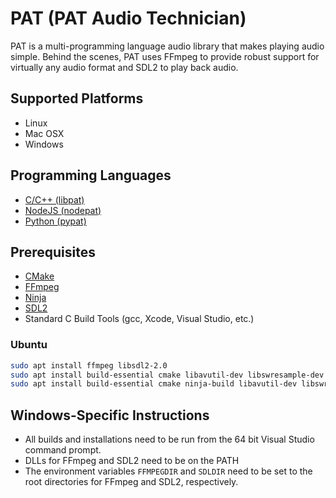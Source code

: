 # PAT (PAT Audio Technician)
PAT is a multi-programming language audio library that makes playing audio simple. Behind the 
scenes, PAT uses FFmpeg to provide robust support for virtually any audio format and SDL2 to 
play back audio.

## Supported Platforms
- Linux
- Mac OSX
- Windows

## Programming Languages
- [C/C++ (libpat)](libpat/README.md)
- [NodeJS (nodepat)](nodepat/README.md)
- [Python (pypat)](pypat/README.md)

## Prerequisites
- [CMake](https://cmake.org/download/)
- [FFmpeg](https://www.ffmpeg.org/download.html)
- [Ninja](https://github.com/ninja-build/ninja/releases)
- [SDL2](https://www.libsdl.org/download-2.0.php)
- Standard C Build Tools (gcc, Xcode, Visual Studio, etc.)

### Ubuntu
```bash
sudo apt install ffmpeg libsdl2-2.0
sudo apt install build-essential cmake libavutil-dev libswresample-dev libavdevice-dev libavcodec-dev libavformat-dev libswscale-dev libsdl2-dev
sudo apt install build-essential cmake ninja-build libavutil-dev libswresample-dev libavdevice-dev libavcodec-dev libavformat-dev libswscale-dev libsdl2-dev
```

## Windows-Specific Instructions
- All builds and installations need to be run from the 64 bit Visual Studio command prompt.
- DLLs for FFmpeg and SDL2 need to be on the PATH
- The environment variables `FFMPEGDIR` and `SDLDIR` need to be set to the root directories 
  for FFmpeg and SDL2, respectively.
